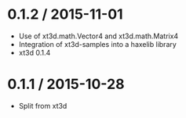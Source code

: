 0.1.2 / 2015-11-01
===================

 * Use of xt3d.math.Vector4 and xt3d.math.Matrix4
 * Integration of xt3d-samples into a haxelib library
 * xt3d 0.1.4


0.1.1 / 2015-10-28
===================

 * Split from xt3d
 

